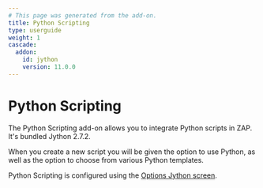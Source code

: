 ```yaml
---
# This page was generated from the add-on.
title: Python Scripting
type: userguide
weight: 1
cascade:
  addon:
    id: jython
    version: 11.0.0
---
```


# Python Scripting

The Python Scripting add-on allows you to integrate Python scripts in ZAP.  
It's bundled Jython 2.7.2.

When you create a new script you will be given the option to use Python, as well as the option to choose from various Python templates.

Python Scripting is configured using the [Options Jython screen](/docs/desktop/addons/python-scripting/options/).  
